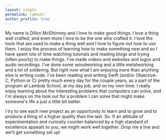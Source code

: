 ```yaml
---
layout: single
permalink: /about/
author_profile: true
---
```


My name is Dillon McElhinney and I love to make good things. I love a thing well crafted, and even more I love to be the one who crafted it. I love the tools that are used to make a thing well and I love to figure out how to use them. I enjoy the process of learning how to make something new and so I have spent lots of time watching tutorials and reading blogs and trying (often poorly) to make things. I've made videos and websites and logos and audio recordings. I've done some woodworking and a little metalworking and a lot of soldering. But right now what I am enjoying more than anything else is writing code. I've been reading and writing Swift (and/or Objective-C, Python or C) pretty much every day for the couple years, as a part of the program at Lambda School, at my day job, and on my own time. I really enjoy learning about the interesting problems that computers can solve, and I'm always on the look out for a problem I can solve that might make someone's life a just a little bit better.

I try to see each new project as an opportunity to learn and to grow and to produce a thing of a higher quality than the last. So. If an attitude of experimentation and curiosity counter-balanced by a high standard of excellence appeals to you, we might work well together. Drop me a line and we'll get something set up!
